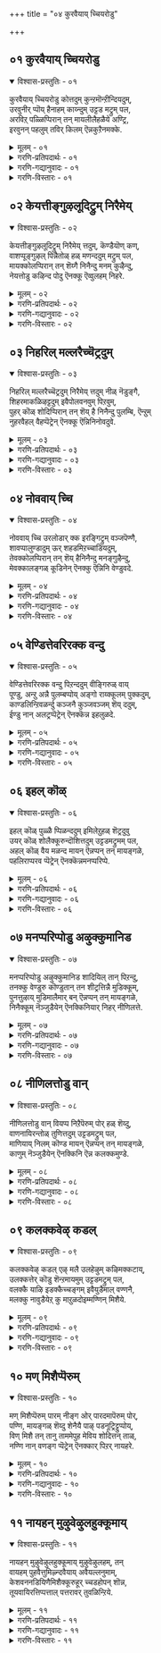 +++
title = "०४ कुरवैयाय् च्चियरोडु"

+++


## ०१ कुरवैयाय् च्चियरोडु

<details open><summary>विश्वास-प्रस्तुतिः - ०१</summary>

कुरवैयाय् च्चियरोडु कोत्तदुम् कुन्ऱमॊन्ऱीन्दियदुम्,  
उरवुनीर् प्पॊय् हैनाहम् काय्न्दुम् उट्टड मट्रुम् पल,  
अरविऱ् पळ्ळिप्पिरान् तन् मायलीलैहळैये अण्ट्रि,  
इरवुनन् पहलुम् तविर् किलम् ऎन्नकुऱैनमक्के.
</details>

<details><summary>मूलम् - ०१</summary>

कुरवैयाय् च्चियरोडु कोत्तदुम् कुन्ऱमॊन्ऱीन्दियदुम्,  
उरवुनीर् प्पॊय् हैनाहम् काय्न्दुम् उट्टड मट्रुम् पल,  
अरविऱ् पळ्ळिप्पिरान् तन् मायलीलैहळैये अण्ट्रि,  
इरवुनन् पहलुम् तविर् किलम् ऎन्नकुऱैनमक्के.
</details>

<details><summary>गरणि-प्रतिपदार्थः - ०१</summary>

आय् च्चियरोडु = गॊल्लतियरॊडनॆ, कुरवैकोत्तदुम् = रासक्रीडॆयाडिद्दन्नू, कुन्ऱम् ऒन्ऱु= बॆट्टवॊन्दनल्लि, एन्दियदुम् = ऎत्तिहिडिदिद्दन्नू, उरवु नीर् = विषद नीरिन, पॊय् है = मडुविन, नाहम् = सर्पवन्नु, काय्न्ददुम्= तॊन्दरॆपडिसिद्दन्नू, उट्टडमट्रुम् पल = इवुगळन्नॆल्ला \(इन्थवुगळिन्द ऒळगॊण्ड\) इन्नू हलवु लीलाचेष्टितगळन्नू, अरविल् = सर्पदमेलॆ, पळ्ळिप्पिरान् तन् = पवडिसिरुव सर्वेश्वरन, मायलीलैहळैये = अद्भुत लीलॆगळन्ने, अलट्रि = ऒदरुत्ता \(स्मरिसुत्ता\), इरवुम् नन् पहलुम् = ऒळ्ळॆय हगलन्नू रात्रियन्नू, तविर् किलम् = कळॆयदॆ बिट्टिरुवुदिल्ल, ऎन्नकुऱै = इन्नु याव कॊरतॆ, नमक्के = नमगॆ? 
</details>

<details><summary>गरणि-गद्यानुवादः - ०१</summary>

गॊल्लतियरॊडनॆ रासक्रीडॆयाडिद्दन्नू, बॆट्टवॊन्दन्नु ऎत्ति हिडिदिद्दन्नू, विषद नीरिन मडुविन सर्पवन्नु तॊन्दरॆगॆ ईडुमाडिद्दन्नू, इन्थवुगळन्नॊळगॊण्ड इन्नू हलवु लीलाचेष्टितगळन्नू, सर्पदमेलॆ पवडिसिरुव सर्वेश्वरन अद्भुतलीलॆगळन्ने स्मरिसुत्ता \(ऒदरुत्ता\) ऒळ्ळॆय हगलन्नू रात्रियन्नू कळॆयदॆ बिट्टिरुवुदिल्ल. नमगॆ इन्नु याव कॊरतॆ? 
</details>

<details><summary>गरणि-विस्तारः - ०१</summary>

ई पाशुरदल्लि आळ्वाररु भगवन्त श्रीकृष्णावतारद नानाअद्भुतलीला प्रसङ्गगळन्नु स्मरिसिकॊळ्ळुत्तारॆ. 

श्रीकृष्णनु नन्दगोकुलदल्लि बालकनागि बॆळॆयुत्तिद्दाग अवनु नडॆसिद प्रसङ्गगळल्लि इल्लि कॆलवन्नु उद्धरिसलागुत्तिदॆ. 

“कुरवैयाय् च्चियरोडुकोत्तदुम्” – ऒन्दु हुण्णिमॆय सुन्दरवाद बॆळदिङ्गळ रात्रियल्लि, बालकृष्णनु नन्दव्रजद ऊरमुन्दिन बयलिनिन्द तन्न वेणुवन्नु अति मधुरवागि नुडिसतॊडगिदनु. आ इनिदादगानवन्नु केळिदॊडनॆये, व्रजद गोपियरॆल्लरू तम्मतम्म मनॆगळिन्द हॊरहॊरटु, कृष्णन बळि सेरिदरु मत्तु आनन्ददिन्द मैमरॆतु कुणिदाडतॊडगिदरु. आग नडॆद मत्तॊन्दु अद्भुतवॆन्दरॆ, ऒब्बॊब्ब गोपिय मग्गुलल्लि ऒब्बॊब्ब कृष्णनागि, भगवन्तनु ऎल्ल गोपियरन्नू प्रेमानन्ददिन्द तणिसिदनु. इदु अवरॊडनॆ नडॆसिद रासक्रीडॆय प्रसङ्ग. 

“कुन्ऱमॊन्ऱेन्दियदुम्” – इदु गोवर्धनोद्धरणवॆम्ब मत्तॊन्दु अद्भुतप्रसङ्ग. नन्दगोकुलद गोवळरु वर्षक्कॊम्मॆ “देवेन्द्रपूजॆ”यन्नु नडॆसुत्तिद्दरु. इन्द्रनु सुरिसुव मळॆगागि तम्म कृतज्ञतॆयन्नु ई रीतियल्लि अवरु सूचिसुत्तिद्दरु. बालकृष्णनु नन्दव्रजद हिरियरन्नॆल्ल ऒट्टुगूडिसि, इन्नु मेलॆ अवरु देवेन्द्रपूजॆगिन्तलू गोवर्धनगिरिय पूजॆयन्नु नडॆसबेकॆन्दू, तमगॆ बरुव मळॆगॆ गोवर्धनगिरिये कारणवॆन्दू हेळि अवरन्नु ऒप्पिसिदनु. अदरन्तॆये, आ सल गोवर्धनगिरिगे पूजॆयन्नु सल्लिसि, ऎडॆनीडलायितु. बालकृष्णने बेरॊन्दु रूपतळॆदु, गोवर्धनगिरियिन्द हॊरबन्दु, अवरु नीडिद ऎडॆयन्नु स्वीकरिसि, हरसि, कण्मरॆयादनु. देवेन्द्रनिगॆ इदरिन्द अपमानवायितु. अदक्कॆ तक्क शिक्षॆयन्नुनन्दगोकुलक्कॆ माडबेकॆन्दु हवणिसि, एळु दिनगळ काल बिरुसुमळॆयन्नु ऒन्दे समनागि सुरिसतॊडगिदनु. आग बालकृष्णनु आ गोवर्धन गिरियन्ने ऎत्ति कॊडॆयन्तॆ हिडिदु, अदरडियल्लि गोवुगळन्नू गोवळरन्नू देवेन्द्रन कोटलॆयिन्द तप्पिसि रक्षिसिदनु. 

“उरवुनीर्.........................काय्ददुम्” – व्रजद इतर गोवळ बालकर जॊतॆयल्लि बालकृष्णनू दनकरुगळन्नु मेयिसलु अवुगळ हिन्दॆ काडिगॆ होगुत्तिद्दनु. ऒन्दु सल अवरु यमुनानदिय काळीयमडुविन बळिगॆ बन्दरु. आ मडुविनल्लि काळीयनॆम्ब सर्पवासवागिदॆयॆन्दू, नीरन्नॆल्ला विषमयवन्नागि माडिदॆयॆन्दू, दनकरुगळिगॆ इदरिन्द नीरिन सौकर्यविल्लवॆन्दू गोवळरु हेळिद्दन्नु कृष्णनुकेळिदनु. मडुविन दडदल्लि बॆळॆदु निन्तिद्द ऒण्टिकडहद मरवन्नेरि, बालकृष्णनु नेरवागि मडुविनॊळक्कॆ धुमुकिदनु. ऎष्टु हॊत्तादरू अवनु मेलक्कॆ बारद्दन्नु कण्डु गोवळरु मरुगिदरु. भयदिन्द कङ्गालादरु. बालकृष्णनु काळीयसर्पदॊडनॆ सॆणसि, अदरॊडनॆ नीर मेलक्कॆ बन्दु, अदर हॆडॆयन्नेरि निन्तु कुणिदाडतॊडगिदनु. हीगॆ अदन्नु हण्णुमाडि, काळियनन्नु क्षमिसि, समुद्रक्कॆ होगुवन्तॆ अदन्नु बीळ्कॊट्टनु. 

आळ्वाररु हेळुत्तारॆ- अनन्तशयनागिरुव भगवन्तनु बालकृष्णनागि नडॆसिद नानाअद्भुतलीला चेष्टितगळन्नू, इन्नू हलवारु लीलॆगळन्नू नानु स्मरिसिकॊळ्ळुत्ता, रात्रियू हगलू नानु कालकळॆयुत्तेनॆ. आद्दरिन्द ननगॆ याव बगॆय भयवू इल्ल सङ्कटवू इल्ल.
</details>

## ०२ केयत्तीङ्गुऴलूदिट्रुम् निरैमेय्

<details open><summary>विश्वास-प्रस्तुतिः - ०२</summary>

केयत्तीङ्गुऴलूदिट्रुम् निरैमेय् त्तदुम्, कॆण्डैयॊण् कण्,  
वाशप्पूङ्गुऴल् पिन्नैतोळ् हळ् मणन्ददुम् मट्रुम् पल,   
मायक्कोलप्पिरान् तन् शॆय्गै निनैन्दु मनम् कुऴैन्दु,  
नेयत्तोडु कऴिन्द पोदु ऎनक्कू ऎव्वुलहम् निहरे.
</details>

<details><summary>मूलम् - ०२</summary>

केयत्तीङ्गुऴलूदिट्रुम् निरैमेय् त्तदुम्, कॆण्डैयॊण् कण्,  
वाशप्पूङ्गुऴल् पिन्नैतोळ् हळ् मणन्ददुम् मट्रुम् पल,   
मायक्कोलप्पिरान् तन् शॆय्गै निनैन्दु मनम् कुऴैन्दु,  
नेयत्तोडु कऴिन्द पोदु ऎनक्कू ऎव्वुलहम् निहरे.
</details>

<details><summary>गरणि-प्रतिपदार्थः - ०२</summary>

केयम् = रागपूर्णवाद \(अत्यन्त मनोहरवाद\), तीम् कुऴल् = मधुरवाद कॊळलन्नु, ऊडिट्रुम् = नुडिसिद्दन्नू, निरै = दनकरुगळ मन्दॆयन्नु मेय् त्तदुम् = मेयिसिद्दन्नू, कॆण्डै = कॆण्डॆमीनिनन्तॆ, ऒण् कण् = सॊगसाद कण्णुगळ, वाशम् पूकुऴल् = परिमळ तुम्बिद हूवन्नु तलॆगॆ मुडिदिरुव, पिन्नै = नप्पिन्नै देविय \(सत्यॆय\), तोळ् हळ् = तोळुगळन्नु, मणन्ददुम् = मदुवॆयादद्दन्नू, मट्रुम् पल = इन्नू अनेक, मायम् कोलम् पिरान् तन् शॆय् है = आश्चर्यकारकनू दिव्यसुन्दरनू आद स्वामिय \(प्रभुविन\) कॆलसगळन्नु, निनैन्दु = नॆनॆनॆनॆदु, मनम् कुऴैन्दु = मनस्सन्नु करगिसि, नेयत्तोडु = प्रेमपूर्णवागि, कऴन्द पोदु = कळॆयुत्तिरुवाग, ऎनक्कू = ननगॆ, ऎव्वुलहम् = याव लोकवादरू, निहरे = सरिसाटिये? 
</details>

<details><summary>गरणि-गद्यानुवादः - ०२</summary>

अत्यन्त मनोहरवाद \(गानमयवाद\) मधुरवाद कॊळलन्नु नुडिसिद्दन्नू, दनकरुगळ मन्दॆयन्नु मेयिसिद्दन्नू, कॆण्डॆमीनिनन्तॆ सुन्दरवाद कण्णुगळुळ्ळ, परिमळ तुम्बिद हूवन्नु तलॆगॆ मुडिदिरुव नप्पिन्नैदेविय \(सत्यॆय\) कैहिडिदिद्दन्नू, इन्नू अनेक आश्चर्यकारकवाद, दिव्यसुन्दरनाद प्रभुविन कार्यगळन्नु नॆनॆनॆनॆदु, मनस्सुकरगिसि, प्रेमपूर्णवागि कळॆयुत्तिरुवाग, ननगॆ याव लोकवादरू सरिसाटिये? 
</details>

<details><summary>गरणि-विस्तारः - ०२</summary>

हिन्दिन पाशुरदल्लि भगवद्विषयगळन्नु हगलू इरुळू ऎडॆबिडदन्तॆ उच्चरिसुत्ता कालकळॆयुवुदु भगवन्तनल्लि भक्तिमाडुवुदु, अवनन्नु ऒलिसिकॊळ्ळुवुदु ऒन्दु हन्तवॆन्नलायितु. इल्लि भगवन्तन दिव्याद्भुतचर्यॆगळन्नु स्मरिसुत्ता, मनस्सन्नु भक्तिपूर्णवागि माडुवुदु इन्नॊन्दु हन्त ऎन्नलागुत्तदॆ. 

भगवन्तनु श्रीकृष्णनागि अवतरिसि, तन्न वेणुगानदिन्द जगत्तन्ने मोहगॊळिसिदनु. इतर गोवळ बालकर सङ्गड दनकरुगळन्नु मेयिसलु काडिगॆ होगुत्तिद्दनु. अवनु नप्पिननैदेवियन्नु कैहिडिदद्दु ऒन्दु अद्भुत प्रसङ्गवे\! नप्पिन्नैदेवि परमसुन्दरि. अवळ तन्दॆ गोवळर ऒडॆयनाद कुंअनु. अवनु एळु गूळिगळन्नु कॊब्बिसि बॆळॆसिद्दनु. अवुगळन्नु ऒट्टिगॆ यारु पळगिसि कट्टिहाकुवनो अवनिगॆ तन्न मगळाद सत्यॆयन्नु \(नप्पिन्नैयन्नु\) कॊट्टु मदुवॆ माडिकॊडुवुदागि फणतॊट्टिद्दनु. श्रीकृष्णनु आ कार्यवन्नु माडि, नप्पिन्नैयन्नु मदुवॆयादद्दु. 

आळ्वाररु हेळुत्तारॆ- श्रीकृष्णावतारदल्लि नडॆसिद नाना अद्भुताश्चर्य प्रसङ्गगळन्नु स्मरिसुत्ता, मनस्सन्नु भक्तियिन्द तुम्बिसिकॊण्डु कालकळॆयुत्तेनॆ. नन्न ई आनन्दवु बेरॆ याव लोकदल्लू दॊरॆयुवुदिल्ल.
</details>

## ०३ निहरिल् मल्लरैच्चॆट्रदुम्

<details open><summary>विश्वास-प्रस्तुतिः - ०३</summary>

निहरिल् मल्लरैच्चॆट्रदुम् निरैमेय् त्तदुम् नीळ् नॆडुङ्गै,  
शिहरमाकळिऴट्टदुम् इवैपोलवनवुम् पिऱवुम्,  
पुहर् कॊळ् शोदिप्पिरान् तन् शॆय् है निनैन्दु पुलम्बि, ऎन्ऱुम्  
नुहरवैहल् वैहप्पॆट्रेन् ऎनक्कू ऎन्निनिनोवदुवे.
</details>

<details><summary>मूलम् - ०३</summary>

निहरिल् मल्लरैच्चॆट्रदुम् निरैमेय् त्तदुम् नीळ् नॆडुङ्गै,  
शिहरमाकळिऴट्टदुम् इवैपोलवनवुम् पिऱवुम्,  
पुहर् कॊळ् शोदिप्पिरान् तन् शॆय् है निनैन्दु पुलम्बि, ऎन्ऱुम्  
नुहरवैहल् वैहप्पॆट्रेन् ऎनक्कू ऎन्निनिनोवदुवे.
</details>

<details><summary>गरणि-प्रतिपदार्थः - ०३</summary>

निहर् इल् = साटियिल्लद, मल्लरै = मल्लरन्नु, शॆट्रदुम् = कॊन्दद्दन्नू, निरैमेय् त्तदुम् = दनकरुगळन्नु मेयिसिद्दन्नू, नीळ् = उद्दनाद, नॆडुङ्गै= सॊण्डलुळ्ळ, शिहर = ऎत्तरवाद, मा = बलिष्ठवाद, कळिऱु = आनॆ \(सलगवन्नु\)यन्नु, अट्टदुम् = अडगिसिद्दन्नू, इवैपोलनवुम् = इवुगळन्थवे आद, पिऱवुम् = हुट्टिकॊण्डवन्नू, पुहर् कॊळ् = हॊळॆहॊळॆयुव, शोदि = ज्योतिस्वरूपियाद,पिरन् तन् = प्रभुविन, शॆय् है = कार्यगळन्नु, निनैन्दु = नॆनॆयुत्तलू, पुलम्बि = हलुबुत्तलू ऎन्ऱुम् = यावागलू, नुहर = अनुभविसुत्तलू, वैहल् = कालवन्नु, वैहप्पॆट्रेन् = वृद्धिगॊळिसुत्तिद्देनॆ, ऎनक्कु = ननगॆ, इनि = इन्नु, ऎन् = एनु, नोवदुवे = बेडिकॊळ्ळुवुदेनिदॆ? 
</details>

<details><summary>गरणि-गद्यानुवादः - ०३</summary>

साटियिल्लद मल्लरन्नु सदॆबडिदद्दन्नू, दनकरुगळन्नु मेयिसिद्दन्नू, उद्दनाद सॊण्डिलुळ्ळ ऎत्तरवू बलिष्ठवू आद सलगवन्नु अडगिसिद्दन्नू, इन्थवुगळे आद हुट्टिकॊण्डवन्नू, हॊळॆहॊळॆयुव ज्योतिस्वरूपियाद प्रभुविन कार्यगळन्नु नॆनॆयुत्तलू हलुबुत्तलू यावागलू अनुभविसुत्तलू कालवन्नु वृद्धिगॊळिसुत्तिद्देनॆ. ननगिन्नु बेडिकॊळ्ळुवुदेनिदॆ?
</details>

<details><summary>गरणि-विस्तारः - ०३</summary>

भगवन्तन श्रीकृष्णावतारद इन्नू कॆलवु अद्भुत प्रसङ्गगळन्नु इल्लि स्मरिसिकॊळ्ळलागिदॆ. 

“निहरिल् मल्लरैचॆट्रदुम्”, नीळ् नॆडुङ्गैशिहरमा कळिऱट्टदुम्” – इवुगळल्लि मॊदलनॆयदे कुवलयापीडवॆम्ब मद्दानॆयन्नु अडगिसिद्दु अनन्तर ऎदुरिसि सदॆबडिदद्दु मुष्टिकचाणुररॆम्ब जट्टिगळन्नु सदॆबडिदद्दु. ई ऎरडक्कूकंसने कारण. हेगादरू माडि कृष्णनन्नु कॊल्लिसबेकॆन्दु कृष्णहुट्टिदागिनिन्दलू हवणिसि, प्रयत्निसिद्द कंसनु, कडॆय प्रयत्नगळागि इवुगळन्नु योजिसिदनु. धनुर्यादद निमित्तवागि बलरामकृष्णरन्नु मधुरॆगॆ बरमाडिकॊण्डनु. मधुरॆय हॆब्बागिलल्ले कादित्तु ऒन्दु पिडुगु. अदे कुवलयापीडवॆम्ब मद्दानॆ. अदन्नु चॆन्नागि कॊब्बिसि, बलरामकृष्णरन्नु कण्डकूडले मुन्नुग्गि अवरन्नु तिळिदुकॊळ्ळबेकॆम्बुदु हवणिकॆ. आदरॆ, कृष्णनु अदन्नु दिट्टतनदिन्द ऎदुरिसिद. अदर ऒन्दु दन्तवन्ने मुरिदुकॊण्डु, अदरिन्दले अदन्नु अडगिसिद. 

आमेलॆ बन्दद्दु मल्लयुद्ध. अप्रतिम वीरराद मुष्टिक चाणूररन्नु ऎदुरिसि, अवरॊडनॆ कुस्तिपन्द्य नडॆसबेकॆन्दु अवरिगॆ आणतियायितु. बलरामनू कृष्णनू बालकरे आगि, आ मल्लरिगॆ सरिसाटियिल्लदवरागिद्दरू सह, बलरामनु मुष्टिकनन्नू, कृष्णनु चाणुरनन्नू ऎदुरिसि, अवरन्नु सदॆ बडिदरु. 

“इवै पोलनवुम् पिऱवुम्” – श्रीकृष्णनु नडॆसिद अद्भुत साहसगळु ऒन्दॆ ऎरडे\! हेळिदष्टू मुगियुवन्थवल्ल. बाल्यदल्लि नडॆसिद अद्भुतगळन्तु कंसन प्रयत्नगळन्नु विपलगॊळिसलु नडॆसिद्दादरॆ, युवकनाद मेलॆ माडिद अनेकानेक कार्यगळु सज्जनरक्षणॆगू दुर्जन निरसनक्कू बेकादवु. अवुगळन्नु ऒन्दॊन्दन्नू स्मरिसिकॊण्डु आनन्दिसबेकादद्दु भक्तन कर्तव्य. अदरिन्द अवन भक्तिवृद्धिहॊन्दुत्तदॆ. 

आळ्वाररु हेळुत्तारॆ- भगवन्तन श्रीकृष्णावतारद नाना अद्भुतप्रसङ्गगळन्नु स्मरिसिकॊळ्ळुत्त, आ परञ्ज्योतिस्वरूपिय दिव्यकार्यगळन्नु ऎडॆबिडदॆ नॆनॆयुत्त, हेळिकॊळ्ळुत्ता कालकळॆयुत्तिरुव ननगॆ बेरॆ याव आशॆयू इल्ल आसक्तियू इल्ल. नानु बेडिकॊळ्ळुवुदादरू बेरेनिदॆ?
</details>

## ०४ नोववाय् च्चि

<details open><summary>विश्वास-प्रस्तुतिः - ०४</summary>

नोववाय् च्चि उरलोडार् क्क इरङ्गिट्रुम् वञ्जपॆण्णै,  
शावप्पालुण्डादुम् ऊर् शहडमिऱच्चाडियदुम्,   
तेवक्कोलप्पिरान् तन् शॆय् हैनिनैन्दु मनङ्गुऴैन्दु,  
मेवक्कालङ्गळ् कूडिनेन् ऎनक्कु ऎन्निनि वेण्डुवदे.
</details>

<details><summary>मूलम् - ०४</summary>

नोववाय् च्चि उरलोडार् क्क इरङ्गिट्रुम् वञ्जपॆण्णै,  
शावप्पालुण्डादुम् ऊर् शहडमिऱच्चाडियदुम्,   
तेवक्कोलप्पिरान् तन् शॆय् हैनिनैन्दु मनङ्गुऴैन्दु,  
मेवक्कालङ्गळ् कूडिनेन् ऎनक्कु ऎन्निनि वेण्डुवदे.
</details>

<details><summary>गरणि-प्रतिपदार्थः - ०४</summary>

नोव आय् च्चि = गॊल्लतियु \(यशोदॆ तायियु\) सङ्कटपडुवन्तॆयू, उरलोडु आर् क्क = ऒरळिगॆ कट्टिहाकियू, इरङ्गिट्रुम् = मत्तॆ करुणिसिद्दू, वञ्जपॆण्णै = वञ्चकळाद हॆण्णन्नु, शाव = सायुवहागॆ, पालुण्डदुम् = अवळ् ऎदॆ हालन्नु कुडिदद्दन्नू, ऊर् शहडम् = मुन्नुग्गि बन्द शकटनन्नु, इऱ = सायुवन्तॆ, शाडियदुम् = झादिसि ऒदॆदद्दन्नू, तेवम् कोलम् = दिव्यसुन्दरनाद, पिरान् तन् = स्वामिय, शॆय्है = कॆलसगळन्नु \(लीलाचेष्टितगळन्नु\), निनैन्दु = नॆनॆदु, मनम् = मनस्सु, कुऴैन्दु = कागि, मेव = \(शाश्वतवागि\)हॊन्दिकॊण्डिरुवन्तॆ कालङ्गळ् = कालगळन्नु, कूडिनेन् = ऒट्टुमाडिकॊण्डॆनु, ऎनक्कू = ननगॆ, ऎन् इनि = इन्नेनु, वेण्डुवदे = बेडिकॊळ्ळतक्कद्दु? 
</details>

<details><summary>गरणि-गद्यानुवादः - ०४</summary>

तायियशोदॆयु सङ्कटदिन्द ऒरळिगॆ कट्टिहाकि बळिक करुणॆ तोरिद्दन्नू, वञ्चकळाद हॆण्णुसायुवन्तॆ अवळ ऎदॆ हालन्नु कुडिदद्दन्नू, मुन्नुग्गि बन्द शकटनन्नु सायुवन्तॆ कालु झाडिसि ऒदॆदद्दन्नू, दिव्यसुन्दरनाद प्रभुविनलीलाचेष्टितगळन्नु नॆनॆयुत्तलू, मनस्सु करगि, शाश्वतवागि हॊन्दिकॊण्डिरुवन्तॆ, कालगळन्नु ऒट्टुगूडिसिकॊण्डिद्देनॆ. ननगॆ इन्नेनु बेडतक्कद्दु? 
</details>

<details><summary>गरणि-विस्तारः - ०४</summary>

इल्लि भगवन्तनु कृष्णावतारियागि, बहळ ऎळॆय मगुवागिद्दागले नडॆसिद कॆलवु लीलॆगळन्नु स्मरिसिकॊळ्ळलागिदॆ. 

“नोववाय् च्चि.........................इरङ्गिट्रुम्” – मगुवाद कृष्णनु नन्दगोकुलदल्लि ऎल्लर मनॆगळल्लू माडुत्तिद्द चेष्टॆगळन्नु कुरितु, गॊल्लतियरुतायियशोदॆगॆ दूरु हेळुत्तिद्दरु. इदन्नॆल्ला केळि सहिसदॆ, कोपगॊण्डु, यशोदॆयु कृष्णनन्नु मनॆय मुन्दिन ऒरळिगॆ कट्टिहाकिदळु. कृष्णनु आ ऒरळन्नू तन्नॊडनॆ ऎळॆदुकॊण्डु, पुष्टवागि बॆळॆदुनिन्तिद्द अवळि मत्तीमरगळ नडुवॆ, आ ऒरळन्नु नुसुळिसलु यत्निसुत्तिद्दाग, आ मरगळु पटपटनॆ भारि सद्दिनिन्द बिद्दुहोदवु. सद्दन्नु केळि हॆदरिद इडिय नन्दगोकुलवे अल्लिगॆ बन्दु, आ महदाश्चर्यवन्नु कण्डु भ्रान्तरादरु. तायियशोदॆय ऎदॆ पुत्रवात्सल्यदिन्द करगितु. अवळु मगुवन्नु बाचितब्बिकॊण्डु, तन्न तप्पिगागि मिडिदु, मुद्दाडिदळु. इल्लिय भव्य चित्र इदु. 

“वञ्जिपॆण्णै...........................पालुण्डदुम्” – श्रीकृष्णनिन्नू हालहसुळॆ. बन्दळुपूतनियॆम्ब राक्षसि, कंसनिन्द प्रेरितळागि, अवनन्नु कॊल्ललु तायि यशोदॆयिल्लद समयवन्नु हॊञ्चि, अवळन्तॆ वेषवन्नळवडिसिकॊण्डु, कृष्णनन्नॆत्तिकॊण्डु, तन्न विषद ऎदॆ हालन्नु ऊडिसिदळु. अवनदन्नु सहजवागिये चप्परिसुत्ता कुडियुत्ता अदरॊडनॆ अवळ प्राणवन्नू हीरि, अवळन्नु कॊन्दनु.

“ऊर् शहडम्...............................शाडियदुम्” – पूतनिय हिन्दॆये बन्दवनु शकटासुर. गाडिय वेषदल्लि बन्दु, वेगवागि अवन मेलॆ नुग्गि हरिदु अवनन्नु कॊल्लबेकॆम्ब उद्देशदिन्द, हसुगूसु सहजवागि कैकालुगळन्नु आडिसुव हागॆये, कृष्णनु नुग्गि बन्द गाडियन्नु कालिनिन्द ऒदॆदु, अदन्नु पुडिपुडिमाडिदनु. 

आळ्वाररु हेळुत्तारॆ- दिव्यसुन्दरनाद सर्वेश्वरनु तन्न नानाअवतारगळल्लि – अदरल्लू कृष्णावतारदल्लि – नडॆसिद अतिमानुषलीलॆगळन्नु स्मरिसुत्ता, मनस्सन्नु करगिसि हदमाडि, त्रिकालगळल्लियू अवुगळॊन्दिगॆ कूडि, अनुभविसि, आनन्दिसुत्तिरुव ननगॆ बेडुवन्थाद्दु बेरॆ एनिदॆ?
</details>

## ०५ वेण्डित्तेवरिरक्क वन्दु

<details open><summary>विश्वास-प्रस्तुतिः - ०५</summary>

वेण्डित्तेवरिरक्क वन्दु पिऱन्ददुम् वीङ्गिरुळ् वाय्  
पूण्डु, अन्ऱु अन्नै पुलम्बप्पोय् अङ्गो राय्क्कूलम् पुक्कदुम्,  
काण्डलिन्ऱिवळर्न्दु कञ्जनै कुञ्जवञ्जम् शॆय् ददुम्,  
ईण्डु नान् अलट्रप्पॆट्रेन् ऎनक्कॆन्न इहलुळदे.
</details>

<details><summary>मूलम् - ०५</summary>

वेण्डित्तेवरिरक्क वन्दु पिऱन्ददुम् वीङ्गिरुळ् वाय्  
पूण्डु, अन्ऱु अन्नै पुलम्बप्पोय् अङ्गो राय्क्कूलम् पुक्कदुम्,  
काण्डलिन्ऱिवळर्न्दु कञ्जनै कुञ्जवञ्जम् शॆय् ददुम्,  
ईण्डु नान् अलट्रप्पॆट्रेन् ऎनक्कॆन्न इहलुळदे.
</details>

<details><summary>गरणि-प्रतिपदार्थः - ०५</summary>

वेण्डि = ऒदगिबरलेबेकॆन्दु, तेवर् = देवतॆगळु, इरैक्क = प्रार्थिसलु, वन्दु = भूलोकक्कॆ बन्दु, पिऱन्ददुम् = वतरिसिद्दुदन्नू, वीङ्गु = प्रबलवाद, इरुळ् वाय् = कत्तलल्लि, अन्ऱु = अन्दु, अन्नै = तायियु \(यशोदॆयु\), पुलम्ब = गोळाडलु, पोय् = होगि, अङ्गु = अल्लि, ओर् आय् क्कूलम् = प्रसिद्धवाद गोवळर कुलवन्नु \(नन्दगोकुलवन्नु\), पुक्कदुम् = प्रवेशिसिद्दन्नू, काण्डल् = काणुविकॆ, इन्ऱि = इल्लदन्तॆ, वळर्न्ददु = बॆळॆदु, कञ्जनै = कंसनन्नु, तुञ्ज = संहरिसलु, वञ्जम् = वञ्चनॆयन्नु \(कपटवन्नु\), शॆय् ददुम् = नडॆसिद्दन्नू, ईण्डु = इल्लिये, नान् = नानु, अलट्रप्पॆट्रेन् = हलुबि पडॆदुकॊण्डॆनु, ऎनक्कू = ननगॆ, ऎन्न = एनु, इहल् = कॊरतॆ, उळदे = इरुवुदे? 
</details>

<details><summary>गरणि-गद्यानुवादः - ०५</summary>

\(तम्म कष्टक्कॆ\) ऒदगि बरलेबेकॆन्दु, देवतॆगळु प्रार्थिसलु, भूलोकक्कॆ बन्दु अवतरिसिद्दन्नू, प्रबलवाद कत्तलल्लि, अन्दु, तायियु \(यशोदॆयु\) गोळाडलु, होगि अल्लि प्रसिद्धवाद गोवळर कुलवन्नु सेरिद्दन्नू, काणान्तॆबॆळॆदु, कंसनन्नु संहरिसलु कपटवन्नु माडिद्दन्नू, नानु इल्लिये हलुबि, पडॆदुकॊण्डिद्देनॆ. ननगॆ एनु कॊरतॆ इदॆ? 
</details>

<details><summary>गरणि-विस्तारः - ०५</summary>

भगवन्तनु श्रीकृष्णनागि अवतरिसिद्दक्कॆ कारणवन्नू आ अवतारवाद बगॆयन्नू इल्लि हेळलागुत्तदॆ.

“वेण्डि......................अन्नैपुलम्बु” – तम्म दायादिगळाद असुररिन्द तमगॆ उण्टागुव कोटलॆयन्नु तप्पिसबेकॆन्दू तमगॆ रक्षणॆकॊडबेकॆन्दू अङ्गलाचिद देवतॆगळिगॆ भगवन्तनु ऒलिदनु. भूलोकदल्लि अवनु भूलोकदल्लि देवकि-वसुदेवर मगनागि अवतरिसिदनु. अवतरिसिद्दु सॆरॆमनॆयल्लि.

देवकि कंसासुरन प्रीतिय तङ्गि. अवळन्नु वसुदेवनिगॆ कॊट्टु, विजृम्भणॆयिन्द मदुवॆमाडि, कंसने स्वतः रथद सारथियागि, ऊरल्लॆल्ला हॊस मदवणिगरन्नु मॆरवणिगॆ माडिसिदनु. दारियल्लि, देवकिय ऎण्टनॆय गर्भदल्लि हुट्टुव मगुवे अवन मृत्युवॆन्दु अशरीरवाणि नुडिदद्दन्नु केळि, कॆरळिद कंसनु आ नवदम्पतिगळन्नु सॆरॆयल्लिट्टनु. अवरिगॆ हुट्टिद ऒन्दॊन्दु मगुवन्नू अवरिन्द सॆळॆदुकॊण्डु, अदन्नु नॆलक्कॆ अप्पळिसिकॊळ्ळुत्ता बन्दनु. श्रीकृष्णने अवळ ऎण्टनॆय शिशु. जनिसिद कूडले शिशुवन्नु कण्डु कंसनिम्द अदक्कू घोरमृत्युतप्पिद्दलवल्ल ऎन्दु हलुबुगळु. आग कट्टिरुळु. शिशुवु वसुदेवनिगॆ आणतियित्तित्तु. तन्नन्नु नन्दगोकुलक्कॆ कूडले करॆदॊय्यबेकॆन्दू, नन्द-यशोदॆयर बळियिरिसि, यशोदॆगॆ आगले जनिसिद हॆण्णु शिशुवन्नु तन्दु तम्म बळि इरिसिकॊळ्ळबेकॆन्दू आणति अदु. नन्दगोकुलवन्नु श्रीकृष्णनु सेरिद्दु हीगॆ. 

“काण्डलिन्ऱि..................शॆय्ददुम्” – नन्दगोकुलदल्लि, कंसनिगॆ मरॆयागि बॆळॆदु, नानाआश्चर्याद्भुत लीलॆगळन्नु नडॆसि, कडॆगॆ कंसनन्ने कॊन्दद्दु श्रीकृष्णने.

आळ्वाररु हेळुत्तारॆ- भगवन्तनु भूलोकदल्लि श्रीकृष्णनागि अवतरिसिद्दन्नू, तन्न शत्रुगळिगॆ काणदन्तॆ \(नन्दगोकुलदल्लि\) बॆळॆदद्दन्नू, कडॆगॆ कंसनन्ने संहरिसिद्दन्नू, नानु हलुबि हलुबि, नन्न प्रभुवन्नु इल्लिये कण्डुकॊण्डिद्देनॆ. इन्नु ननगॆ बेरॆ याव कॊरतॆयू इल्ल.
</details>

## ०६ इहल् कॊळ्

<details open><summary>विश्वास-प्रस्तुतिः - ०६</summary>

इहल् कॊळ् पुळ्ळै प्पिळन्ददुम् इमिलेऱुहळ् शॆट्रदुवु  
उयर् कॊळ् शोलैक्कूरुन्दॊशित्तदुम् उट्टडमट्रुमम् पल,  
अहल् कॊळ् वैय मळन्द मायन् ऎन्नप्पन् तन् मायङ्गळे,  
पहलिराप्परव प्पॆट्रेन् ऎनक्कॆन्नमनप्परिप्पे.
</details>

<details><summary>मूलम् - ०६</summary>

इहल् कॊळ् पुळ्ळै प्पिळन्ददुम् इमिलेऱुहळ् शॆट्रदुवु  
उयर् कॊळ् शोलैक्कूरुन्दॊशित्तदुम् उट्टडमट्रुमम् पल,  
अहल् कॊळ् वैय मळन्द मायन् ऎन्नप्पन् तन् मायङ्गळे,  
पहलिराप्परव प्पॆट्रेन् ऎनक्कॆन्नमनप्परिप्पे.
</details>

<details><summary>गरणि-प्रतिपदार्थः - ०६</summary>

इहल् कॊळ् = वञ्चिसि बन्द, पुळ्ळै = पक्षियन्नु, इळन्ददुम् = सीळिहाकिद्दन्नू, इमिल् एऱुहळ् = कॊब्बिद \(हिळिलुगळुळ्ल\) वृषभगळन्नु, शॆट्रदुवुम् = कॊन्दद्दन्नू, उयर् कॊळ् = ऎत्तरवागिबॆळॆद, शोलै = तोपिन, कुरुन्दु = बेलद मरवन्नु, ऒशित्तदुम् = नाशपडिसिद्दन्नू, उट् पड \(उळ्\+पड\) = ऒळगॊण्ड, मट्रुम् पल = इन्नू हलवु अद्भुतगळन्नू, अहल् कॊळ् = विस्तारवाद, वैयम् =भूमियन्नु, अळन्द = अळॆदुकॊण्ड, मायन् = मायनु \(आश्चर्यकारि\) आद, ऎन् अप्पन् तन् = नन्न स्वामिय \(तन्दॆय\), मायङ्गळे = अतिमानुषलीलॆगळन्ने, पहल् इरा = हगलू रात्रियू, परव पॆट्रेन् = स्तुतिसुत्तिरुववनागिद्देनॆ, ऎनक्कु = ननगॆ, ऎन्न = एनु, मनम् परिप्पे = मनदाशॆ? 
</details>

<details><summary>गरणि-गद्यानुवादः - ०६</summary>

वञ्चिसि बन्द पक्षियन्नु सीळिहाकिद्दन्नू, कॊब्बिद हिळिलुगळ गूळिगळन्नु कॊन्दद्दन्नू, ऎत्तरवागि बॆळॆद तोपिन बेलद मरवन्नु नाशपडिसिद्दन्नू, इन्थवे आद हलवारु अद्भुतगळन्नू विस्तारवाद भूमियन्नळॆदुकॊण्ड आश्चर्यकारियाद नन्न तन्दॆय मायगळन्ने हगलू रात्रियू ऎडॆबिडदन्तॆ स्तुतिसुत्तिरुववनागिद्देनॆ. ननगॆ इन्नेनु मनदाशॆ? 
</details>

<details><summary>गरणि-विस्तारः - ०६</summary>

वञ्चिसि बन्द पक्षियन्नु सीळिहाकिद्दन्नू, कॊब्बिद हिळिलुगळ गूळिगळन्नु कॊन्दद्दन्नू, ऎत्तरवागि बॆळॆद तोपिन बेलद मरवन्नु नाशपडिसिद्दन्नू, इन्थवे आद हलवारु अद्भुतगळन्नू विस्तारवाद भूमियन्नळॆदुकॊण्ड आश्चर्यकारियाद नन्न तन्दॆय मायगळन्ने हगलू रात्रियू ऎडॆबिडदन्तॆस्तुतिसुत्तिरुववनागिद्देनॆ. ननगॆ इन्नेनु मनदाशॆ? 

“इहल् कॊळ् पुळ्ळै पिळन्ददुम्” – कंसनिन्द प्रेरितनागि बन्द बकासुरनु बकपक्षिय रूपदल्लि श्रीकृष्णनन्नु कच्चि नुङ्गलु तन्न कॊक्कन्नगलिसिकॊण्डु मुन्नुग्गिदाग श्रीकृष्णने \(अवने\) अदर इङ्गितवन्नरितु, कूडले अदर कॊक्कन्नु तन्न ऎरडु कैगळिन्दलू हिडिदु, अगलिसि, अदन्नु सीळिहाकिदनु. बकासुरनु हतनादद्दु हीगॆ. 

“इमिलेऱुहळ् शॆट्रदुम्” – श्रीकृष्णनु कॊब्बिद एळुगूळिगळन्नु ऒण्टियागि ऎदुरिसि, अवुगळन्नु पळगिसि \(कॊन्दु हाकिद्दु\), कुम्भन मगळाद नप्पिन्नैदेवियन्नु मदुवॆयागुवुदक्कागि अवळन्नु मदुवॆयागतक्कवनु अदक्कागि तॆरबेकाद वीर्यशुल्क इदु.

ई सन्दर्भदल्लि ’एऱुहळ्’ ऎम्ब बहुवचन प्रयोगविल्लदिद्दिद्दरॆ, कंसनिन्द प्रेरितनागि श्रीकृष्णनन्नु कॊल्ललु बन्द वृषभासुरनन्नु संहरिसिद प्रसङ्गवागुत्तित्तु. बालकृष्णनागि अवनु नडॆसिद अतिमानुषलीलॆगळल्लि इदू ऒन्दु. 

“उयर् कॊळ् शोलै कुरुन्दॊशित्तदुम्” – गोवळ बालकर जॊतॆयल्लि बालकृष्णनू दनकरुगळन्नु मेयिसलु काडिगॆ होगुत्तिद्दनष्टॆ. ऒन्दु सल, बालकरु बेलद मरगळ तोपिन बळि बन्दरु. अल्लि जिगियुत्तिद्द बेलद हण्णुगळन्नु तिन्नबेकॆन्दु आशिसिदरु. आग इब्बरु शत्रुगळन्नु बालकृष्णनु कण्डुकॊण्डु कॊल्लबेकायितु. ऒन्दु, करुविन रूपदल्लि बन्दु दनकरुगळ मन्दॆयल्लि सेरिकॊण्डिद्द वत्सासुरन संहार. मत्तॊन्दु, बेलद मरगळ जॊतॆयल्लि सरिपक्ववाद हण्णुगळिन्द तुम्बिद बेलद मरदन्तॆ निन्तिद्द कवित्थासुरन संहार. सर्वज्ञनाद श्रीकृष्णनु इवर तन्त्रगळन्नु कण्डुकॊण्डु, नुग्गिबरुत्तिद्द होरि करुवन्नु अदर हिङ्गालुगळन्नु हिडिदु, गिरगिरनॆ तिरुगिसि, बीसि अदन्नु आ बेलद मरद मेलक्कॆसॆदनु. बेलद मर मुरिदुबित्तु. हीगॆ माडि, इब्बरु शत्रुगळन्नू एककालदल्लि कृष्णनु कॊन्दन्तॆ आयितु. 

इल्लि “कुरन्दॆम्” ऎम्ब शब्दवन्नु प्रयोगिसलागिदॆ. “कुरुन्दम्” ऎन्दरॆ, “काडुनिम्बॆय मर” ऎन्दु अर्थवागुत्तदॆ. आदरॆ, भागवतदल्लि नडॆदद्दु ऎन्दु हेळुवुदु ’कपित्थमर’, ऎन्दरॆ, ’बेलद मर’. अदन्ने विवरणॆयल्लि बळसिकॊळ्ळलागिदॆ. 

“अहल् कॊळ् वैयम् अळन्द मायन्” – इल्लि भगवन्तन ’वामन’ – ’त्रिविक्रम’ अवतारगळ विषय बन्दिदॆ. बलिचक्रवर्तियन्नु अनुग्रहिसलु अवन यागशालॆगॆ बन्दद्दु वामनवटुवागि. बेडिद्दु ’मूरडि नॆलवन्नु’ दानवागि. अदन्नु पडॆदद्दे, अत्यद्भुत त्रिविक्रमरूपियागि भगवन्तनु बॆळॆदु निन्तनु. तन्न ऒन्दु हॆज्जॆयन्नु \(पादवन्नु\) विस्तरिसि, भूमियन्नॆल्ला आवरिसि, अष्टन्नू ऒन्दे हॆज्जॆयष्टॆन्दु अळॆदुकॊण्डनु. आद्दरिन्द भगवन्तनु ’मायन्’ अल्लवे? 

आळ्वाररु हेळुत्तारॆ- इडिय भूमण्डलवन्ने तन्न ऒन्दु हॆज्जॆयष्टॆन्दु अळॆदुकॊण्ड परमाश्चर्यकारियाद भगवन्तन \(नन्न तन्दॆय\) श्रीकृष्णावतारद नाना बगॆय अतिमानुष लीलॆगळन्नु नानु ऎडॆबिडदन्तॆ, हगलिरुळॆन्नदॆ, स्मरिसि स्तुतिसुत्तेनॆ. आद्दरिन्द, ननगॆ बेरॆ याव आशॆयू मनदल्लि अङ्कुरिसुवुदिल्ल.
</details>

## ०७ मनप्परिप्पोडु अऴुक्कुमानिड

<details open><summary>विश्वास-प्रस्तुतिः - ०७</summary>

मनप्परिप्पोडु अऴुक्कुमानिड शादियिल् तान् पिऱन्दु,  
तनक्कु वेण्डुरु कॊण्डुतान् तन शीट्रत्तिन्नै मुडिक्कूम्,  
पुनत्तुऴाय् मुडिमालैमार् बन् ऎन्नप्पन् तन् मायङ्गळे,  
निनैक्कूम् नॆञ्जुडैयेन् ऎनक्किनियार् निहर् नीणिलत्ते.
</details>

<details><summary>मूलम् - ०७</summary>

मनप्परिप्पोडु अऴुक्कुमानिड शादियिल् तान् पिऱन्दु,  
तनक्कु वेण्डुरु कॊण्डुतान् तन शीट्रत्तिन्नै मुडिक्कूम्,  
पुनत्तुऴाय् मुडिमालैमार् बन् ऎन्नप्पन् तन् मायङ्गळे,  
निनैक्कूम् नॆञ्जुडैयेन् ऎनक्किनियार् निहर् नीणिलत्ते.
</details>

<details><summary>गरणि-प्रतिपदार्थः - ०७</summary>

मनम् परिप्पोडु = मनदाशॆयिन्द, अऴुक्कु= कॊळकु, मानिड शादियिल् = मानवजातियल्लि, तान् = परमपुरुषनाद तानु, पिऱन्दु = हुट्टि, तनक्कु = तनगॆ, वेण्डु = बेकाद, उरु कॊण्डु = रूपवन्नु धरिसि, तान् = तानु, तन् शीट्रत्तिनै = तन्न कडुकोपवन्नु, मुडिक्कूम् = मुगिसुव, पुनम् तुऴाय् = परिमळतुम्बिद तुलसिय, मुडि मालैमार् बन् = हारवन्नु तलॆयल्लियू, ऎदॆयल्लियू धरिसिद, ऎन् अप्पन् तन् = नन्न तन्दॆय, मायङ्गळे = आश्चर्यलीलॆगळन्ने, निनैक्कुम् = स्मरिसुव, नॆञ्जुलुडैयेन् = मनस्सन्नुळ्ळवनागिद्देनॆ. ऎनक्कु इनि = ननगॆ इन्नु यार् = यारु, निहर् = सरिसाटि, नीळ् निलत्तिले \(नीळ्\+निलम् = नीणिलम्\) = विस्तारवाद ई भूमण्डलदल्लि? 
</details>

<details><summary>गरणि-गद्यानुवादः - ०७</summary>

आशॆपट्टु कॊळकु मानव जातियल्लि परमपुरुषनाद तानु हुट्टि, तनगॆ बेकाद रूपवन्नु धरिसि, तन्न कडुकोपवन्नु मुगिसिकॊळ्ळुव, परिमळतुम्बिद तुलसिय हारवन्नु तलॆयल्लियू ऎदॆयल्लियू धरिसिद नन्न तन्दॆय आश्चर्यकारक लीलॆगळ्न्ने स्मरिसुव मनस्सुळ्ळवनागिद्देनॆ. ननगॆ इन्नु ई विस्तारवाद भूमण्डलदल्लि सरिसाटि यारु? 
</details>

<details><summary>गरणि-विस्तारः - ०७</summary>

आळ्वाररु हेळुत्तारॆ- सर्वेश्वरनाद भगवन्तनु भूलोकदल्लि नाना अवतारगळन्नॆत्तिदनु. ऒन्दॊन्दु अवतारक्कू ऒन्दॊन्दु कारण. मुख्यवागि दुष्टनिग्रह मत्तु शिष्टरक्षणॆये अदक्कॆ मुख्य निमित्त. अवन अवतारगळल्लि मानवन-अवतारगळु बलु मुख्य. मानव जातिये कॊळकु. अवन सांसारिक जीवनवू, अवन ऒट्टु बाळ्वॆये कॊळकु. अन्थ कॊळकु जीवनवन्नु संस्करिसि, उद्धरिसुवुदक्कागिये भगवन्त मानवनागि अवतरिसिद्दु. अवुगळल्लि श्रीकृष्णावतारदल्लि अवनआश्चर्याद्भुतलीलॆगळन्नु स्मरिसुत्ता कालकळॆयुवुदरिन्दले ऎन्थ पापियादरू उद्धारगॊळ्ळुत्तानॆ. नानु सर्वेश्वरन अनन्त दिव्यलीलॆगळन्नु ऎडॆबिडदॆ स्मरिसुत्ता नन्न जीवन नडॆसुत्तिद्देनॆ. हीगागि, ननगॆ बेरॆ यारू सरियागलि साटियागलि इल्लवे इल्ल ऎन्नुत्तेनॆ.
</details>

## ०८ नीणिलत्तोडु वान्

<details open><summary>विश्वास-प्रस्तुतिः - ०८</summary>

नीणिलत्तोडु वान् वियप्प निऱैपॆरुम् पोर् हळ् शॆय्दु,  
वाणनायिरन्तोळ् तुणित्तदुम् उट्टडमट्रुम् पल,  
माणियाय् निलम् कॊण्ड मायन् ऎन्नप्पन् तन् मायङ्गळे,  
काणुम् नॆञ्जुडैयेन् ऎनक्किनि ऎन्न कलक्कमुण्डे.
</details>

<details><summary>मूलम् - ०८</summary>

नीणिलत्तोडु वान् वियप्प निऱैपॆरुम् पोर् हळ् शॆय्दु,  
वाणनायिरन्तोळ् तुणित्तदुम् उट्टडमट्रुम् पल,  
माणियाय् निलम् कॊण्ड मायन् ऎन्नप्पन् तन् मायङ्गळे,  
काणुम् नॆञ्जुडैयेन् ऎनक्किनि ऎन्न कलक्कमुण्डे.
</details>

<details><summary>गरणि-प्रतिपदार्थः - ०८</summary>

नीळ् निलत्तोडु = विस्तारवाद भूमण्डलवू, वान् = मेलण लोकगळू, वियप्प = आश्चर्यपडुवन्तॆ, निऱै = तुम्बिद, पॆरुम्= महत्ताद, पोर् हळ् शॆय्दु = युद्धगळन्नु माडि, वाणन् = बाणासुरन, आयिरम् तोळ् = साविर तोळुगळन्नु, तुणित्तरुम् = तुण्डरिसिद्दू, उळ् पड \(उट्टड\) = इवे मुन्ताद \(इन्थवन्नु ऒळपट्ट\), मट्रुम् पल = इन्नू हलवु आश्चर्यगळन्नू, माणि आय् = ब्रह्मचारियागि, निलम् कॊण्ड = भूमियन्नु तन्नदागि माडिकॊण्ड, मायन् तन् = आश्चर्यकारिय, मायङ्गळे = आश्चर्याद्भुत लीलॆगळन्ने, काणुम् = कण्णार कण्डु आनन्दिसुव, नॆञ्जु उडैयेन् = मनस्सुळ्ळवनागिद्देनॆ, ऎनक्कु इनि = ननगॆ इन्नु, ऎन्न कलक्कम् उण्डे = याव क्लेशगळु इवॆये? 
</details>

<details><summary>गरणि-गद्यानुवादः - ०८</summary>

विस्तारवाद भूमियू मेलणलोकगळू आश्चर्यपडुवन्तॆ, पूर्णवाद महायुद्धगळन्नु नडॆसिद्दन्नू, बाणासुरन साविर तोळुगळन्नु तुण्डरिसिद्दन्नू, इन्थवन्नु ऒळगॊण्ड अनेक आश्चर्यगळन्नू, ब्रह्मचारियागि भूमियन्नु तन्नदागि माडिकॊण्ड आश्चर्यकारिय आश्चर्याद्भुत लीलॆगळन्ने कण्णारकण्डु आनन्दिसुव मनस्सुळ्ळवनागिद्देनॆ. इन्नु ननगॆ याव क्लेशगळु इवॆ? 
</details>

<details><summary>गरणि-विस्तारः - ०८</summary>

आळ्वाररु हेळुत्तारॆ- सर्वेश्वरनु तन्न नानाअवतारगळल्लि नडॆसिद अत्यद्भुतयुद्धगळन्नू, अवुगळल्लॊन्दरल्लि बाणासुरन साविरतोळुगळन्नु तुण्डरिसिहाकिद्दन्नू, इन्थवे आद अनेकानेक अद्भुत अतिमानुष विषयगळन्नू, वामनवटुवागि बन्दु बलिचक्रवर्तियिन्द मूरडि नॆलवन्नु याचिसि दानकॊण्डद्दन्नू, अवनन्नु त्रिविक्रमनागि बलिचक्रवर्तियन्नु अनुग्रहिसिद्दन्नू, मत्तितर आश्चर्याद्भुत लीलॆगळन्नु नानु कण्णार कण्डु आनन्दिसबेकॆम्बुदु ननगिरुव महदाशॆ. ननगॆ बेरॆ याव विधवाद आशॆयागलि, अवुगळिन्द बरबहुदाद क्लेशगळागलि बेड.
</details>

## ०९ कलक्कवेऴ् कडल्

<details open><summary>विश्वास-प्रस्तुतिः - ०९</summary>

कलक्कवेऴ् कडल् एऴ् मलै उलहेऴुम् कऴिमक्कटाय्,  
उलक्कत्तेर् कॊडु शॆन्ऱमायमुम् उट्टडमट्रुम् पल,  
वलक्कै याऴि इडक्कैच्चङ्गम् इवैयुडैमाल् वण्णनै,  
मलक्कु नावुडैयेऱ् कु माऱुळदोइम्मण्णिन् मिशैये.
</details>

<details><summary>मूलम् - ०९</summary>

कलक्कवेऴ् कडल् एऴ् मलै उलहेऴुम् कऴिमक्कटाय्,  
उलक्कत्तेर् कॊडु शॆन्ऱमायमुम् उट्टडमट्रुम् पल,  
वलक्कै याऴि इडक्कैच्चङ्गम् इवैयुडैमाल् वण्णनै,  
मलक्कु नावुडैयेऱ् कु माऱुळदोइम्मण्णिन् मिशैये.
</details>

<details><summary>गरणि-प्रतिपदार्थः - ०९</summary>

कलक्क = मङ्कुबडियलु \(अस्तव्यस्तवागलु\), एळ् कडल् = एळु कडलुगळू, एऴ् मलै = एळु पर्वतगळू, उलहु एऴुम् = एळु लोकगळू, कऴिय कडाय् = कळॆयुवन्तॆ हादु होगि, उलक्क = पूर्तियागि, तेर् कॊडु = शेरन्नु नडॆसि, शॆन्ऱु = होगि, मायमुम् = आश्चर्यमाडिद्दन्नू, उट्टड = \(अन्थदन्ने\) ऒळगॊण्ड, मट्रुम् = इतर, पल = हलवारु प्रसङ्गगळन्नू, नडॆसिद, वलक्कै = बलगैयल्लि, आऴि = चक्रायुधवन्नू, इडक्कै = ऎडगैयल्लि, शङ्गम् = शङ्खवन्नू, इवै = इवुगळन्नु, उडै = हॊन्दिरुव, माल् एण्णनै = नीलवर्णनादवनन्नु, मलक्कूम् = स्वाधीनदल्लिरिसिकॊण्डिरुव, नावुडैयेऱ् कु = नालगॆयुळ्ळवरिगॆ, माऴु उळदो = साटि इदॆयो, इ मण्णिन् मिशैये = ई भूमण्डलदल्लिये. 
</details>

<details><summary>गरणि-गद्यानुवादः - ०९</summary>

एळु कडलुगळू, एळु पर्वतगळू, एळु लोकगळू अस्तव्यस्तवागलु, ऎल्लवन्नू दाटि होगि, पूर्तियागि तेरन्नु नडॆसि, होगि, आश्चर्यवन्नु नडॆसिद्दन्नू, अन्थवन्नॊळगॊण्ड इन्नू हलवारु प्रसङ्गगळन्नु नडॆसिद, बलगैयल्लि चक्रायुधवन्नू ऎडगैयल्लि शङ्खवन्नू धरिसिरुव नीलवर्णनन्नु, स्वाधीनदल्लिरिसिकॊण्डिरुव नालगॆयुळ्ळवरिगॆ ई भूमण्डलदल्लिये साटियिदॆये? 
</details>

<details><summary>गरणि-विस्तारः - ०९</summary>

हुट्टिद कूडले मायवागुत्तिद्द नाल्वरु शिशुगळ विचित्र प्रसङ्गवन्नु इल्लि हेळलागुत्तदॆ. 

ऒब्ब ब्राह्मणन मडदि हडॆद मूरु शिशुगळू प्रसववाद क्षणदल्ले अल्लिन्द कण्मरॆयागि होगुत्तिद्दवन्तॆ. अदरिन्द तन्दॆ-तायिगळु बहळ सङ्कटपडुत्तिद्दरन्तॆ. मडदिगॆ नाल्कनॆय \(गर्भवुण्टायितु\) अदन्नरित ब्राह्मणनु श्रीकृष्णन बळिगॆ बन्दु, तमगागुत्तिद्द विचित्रवन्नु विवरिसि हेळि, कडॆयदाद ई नाल्कनॆय शिशुवन्नादरू तमगॆ उळिसि कॊडबेकॆन्दु बेडिकॊण्डनु. श्रीकृष्णनु अवनिगॆ अभयवन्नित्तु कळुहिसिदनु. अनन्तर, तन्न प्रियशिष्यनाद अर्जुननन्नु आ ब्राह्मणन हिन्दॆ इद्दु, अवन नाल्कनॆय शिशुवन्नु रक्षिसि बरबेकॆन्दु अवनन्नु कळुहिसिकॊट्टनु. हॆरिगॆ समय बन्तु. ऎत्तकडॆयिन्दलू याव हुळुवू सह हॆरिगॆ मनॆयन्नु सेरदन्तॆ ऎच्चरिकॆयिन्द अर्जुननु नोडिकॊळ्ळुत्तिद्दनु. हॆरिगॆयू आयितु. मगुवू मायवायितु. कूडले ब्राह्मणनु श्रीकृष्णनल्लि नडॆद सङ्गतियन्नु तिळिसि गोळिट्टनु. श्रीकृष्णनु अवनन्नु समाधानपडिसि, ऒन्दु रथदल्लि ब्राह्मणनॊडनॆ, अर्जुननन्नु सारथियागि माडिकॊण्डु हॊरटनु. ब्रह्माण्डवन्ने दाटि, परमपदवन्नु सेरि, अल्लॊन्दु कडॆ रथवन्नु निल्लिसिकॊण्डिरुवन्तॆ हेळि, तानॊब्बने ऒळहॊक्कु, अल्लिद्द नाल्वरु मुक्तजीविगळन्नु तन्नॊडनॆ करॆतन्दु, मत्तॆ रथवन्नेरि भूलोकक्कॆ बन्दनु. अल्लदॆ, तायिगॆ आ मक्कळन्नु ऒप्पिसिकॊट्टनु इदु कतॆ. 

आळ्वाररु हेळुत्तारॆ- मूरुलोकगळल्लि यारू माडदे इरुव अतिमानुष, अत्यद्भुतलीलॆगळन्नु नडॆसुव शङ्खचक्रधारियाद सर्वेश्वरन लीला प्रसङ्गगळन्नॆल्ला हेळलु पळगिसिकॊण्डिरुव नालगॆयुळ्ळ ननगॆ, ई जगत्तिनल्लिये यारू सरिसाटि इल्ल.
</details>

## १० मण् मिशैप्पॆरुम्

<details open><summary>विश्वास-प्रस्तुतिः - १०</summary>

मण् मिशैप्पॆरुम् पारम् नीङ्ग ओर् पारदमापॆरुम् पोर्,  
पण्णि, मायङ्गळ् शॆय्दु शेनैयै पाऴ् पडनूट्रिट्टुप्पोय्,  
विण् मिशै तन् तानु ताममेपुह मेविय शोदित्तन् ताळ्,   
नण्णि नान् वणङ्ग प्पॆट्रेन् ऎनक्कार् पिऱर् नायहरे.
</details>

<details><summary>मूलम् - १०</summary>

मण् मिशैप्पॆरुम् पारम् नीङ्ग ओर् पारदमापॆरुम् पोर्,  
पण्णि, मायङ्गळ् शॆय्दु शेनैयै पाऴ् पडनूट्रिट्टुप्पोय्,  
विण् मिशै तन् तानु ताममेपुह मेविय शोदित्तन् ताळ्,   
नण्णि नान् वणङ्ग प्पॆट्रेन् ऎनक्कार् पिऱर् नायहरे.
</details>

<details><summary>गरणि-प्रतिपदार्थः - १०</summary>

मण् मिशै = भूमिय मेलॆ, पॆरु पारम् = अतिशयवाद भारवन्नु, नीङ्ग = नीगिसलु, ओर् = साटियिल्लद, पारदम् पॆरुपोर् वण्णि = भारत महायुद्धवन्नु नडॆसि, मायङ्गळ्शॆय्दु = आश्चर्यलीलॆगळन्नु माडि, शेनैयै पाऴ् पड सेनॆगळन्नु हाळागुवन्तॆ, नूट्रिट्टु = शपथ माडि, पोय् = होगि, विण् मिशै = परमपददल्लि, तन् ताममे पुह = तन्न धामवन्ने सेरलु, मेविय = तङ्गिरुव, शोदि तन् = परञ्ज्योतिय, ताल् = तिरुवडिगळन्नु, नण्णि = आश्रयिसि, नान् = नानु, वणङ्ग पॆट्रेन् = नमस्करिसुत्तेनॆ, ऎनक्कु = ननगॆ, आर् पिऱर् = मत्तॆ यारु, नायहरे = ऒडॆयरु \(नियामकरु\)? 
</details>

<details><summary>गरणि-गद्यानुवादः - १०</summary>

भूमिय मेलण अतिशयवाद भारवन्नु नीगिसलु, साटियिल्लद भारत महायुद्धवन्नु नडॆसि, आश्चर्यलीलॆगळन्नु माडि, सेनॆगळॆल्लवू नाशवागुवन्तॆ फणतॊट्टु, होगि, परमपददल्लि तन्न स्थानवन्नु सेरि तङ्गिरुव परञ्ज्योतिय तिरुवडिगळन्नु आश्रयिसि नानु नमस्करिसुत्तेनॆ. ननगॆ बेरॆ यारु ऒडॆयरु \(नियामकरु\) इद्दारॆ? 
</details>

<details><summary>गरणि-विस्तारः - १०</summary>

श्रीकृष्णावतारद मुख्यवाद उद्देशवे भूभरवन्नु हरिसुवुदु जॊतॆगॆ दुष्टनिग्रहवू, शिष्टरक्षणॆयू, धर्मसंरक्षणॆयू स्वामिय सङ्कल्पवागित्तु. अदक्कागि धर्मिष्टराद पाण्डवर सेरि, दुष्टराद कौरवादिगळन्नु निर्मूलमाडिदनु. महाभारत युद्धवन्नु अवरवर नडुवॆ हूडिसिदनु. हदिनॆण्टु अक्षोहिणि सैन्यवन्नु निर्नामगॊळिसिदनु. भूभारवन्निळिसिदनु. धर्मरक्षणॆमाडिदनु. बळिक, तन्न श्रीकृष्णावतारद कार्यगळॆल्लवू मुगिद बळिक, निर्याण हॊन्दि तन्न स्थानवाद परमपदवन्नु सेरिदनु. 

महाभारत युद्धदल्लियू, अदकॆ मुञ्चितवागियू, पाण्डवर बॆम्बलिगनागि निन्त भगवन्तनु नडॆसिद आश्चर्याद्भुतगळु अनेक- द्रौपदिय मानसंरक्षणॆ \(अवळिगॆ अक्षयवस्त्रवन्नु दयॆ नीडिद्दु\), काडिनल्लि दुर्वासमुनिगळ शापदिन्द अवरन्नु \(पाण्डवरन्नु\) मुक्तगॊळिसिद्दु, कौरवर बळिगॆ पाण्डवर राजदूतनागि बन्दाग अवनु नडॆसिद आश्चर्यकार्य, महाभारत युद्धदल्लि तानु पालुगॊळ्ळुवुदिल्लवॆन्दु हेळि अर्जुनन सारथियादद्दु, तानु शस्त्रवन्ने तॊडुवुदिल्लवॆन्दु हेळिद्दरू, तन्न चक्रायुधवन्नु कैयल्लि हिडिदु निन्तद्दु, अभिमन्युविन मरण सन्दर्भदल्लि अर्जुननन्नु बेरॆ कडॆगॆ करॆदॊय्दु, अवन मरणवन्नु मात्र अर्जुननिगॆ परोक्षवागि तिळिसिद्दु, सैन्धवनन्नु सूर्यास्त्रदॊळगॆ कॊल्लुवुदागि शपथ माडिद अर्जुननिगॆ सहायमाडलु सूर्यनिगॆ अड्डलागि तन्न चक्रायुधवन्निरिसि, कत्तलु तरिसि, अडगिकॊण्डिद्द सैन्धवनु हॊरक्कॆ बन्द कूडले अवनन्नु संहरिसुवन्तॆयू, सञ्जॆय अर्घ्यप्रदान माडुत्तिद्द अवन तन्दॆय बॊगसॆयल्लि अवन तलॆ बीळुवन्तॆयू माडिद्दु – इत्यादि इन्नू अनेकानेक ’मायॆ”गळन्नु नडॆसिद्दु श्रीकृष्णन सज्जन रक्षणॆय साक्षि. 

आळ्वाररु हेळुत्तारॆ- भूलोकदल्लिरुव भूभरवन्निळिसुवुदक्कू, दुष्टरन्नु नाशपडिसुवुदक्कू, सज्जनर पालनॆ मादुवुदक्कू धर्मवन्नु रक्षिसुवुदक्कु अवतारवन्नॆत्ति, श्रीकृष्णनागि, नाना अद्भुतलीलॆगळन्नु नडॆसि तन्न सङ्कल्प मुगिद बळिक तानु मत्तॆ परन्धामवन्नु सेरिद परञ्ज्योतिस्वरूपियाद परमात्मन तिरुवडिगळन्नु नानु बिडदॆ आश्रयिसि नमस्करिसुत्तिरुव नन्गॆ बेरॆ याव ऒडॆयनू \(निर्वाहकनू\) इल्ल.
</details>

## ११ नायहन् मुऴुवेऴुलहुक्कूमाय्

<details open><summary>विश्वास-प्रस्तुतिः - ११</summary>

नायहन् मुऴुवेऴुलहुक्कूमाय् मुऴुवेऴुलहम्, तन्  
वायहम् पुहवैत्तुमिऴ्न्दवैयाय् अवैयल्लनुमाम्,  
केशवननडियिणैमिशैक्कूरुहूर् च्चडहोपन् शॊन्न,  
तूयवायिरत्तिप्पत्ताल् पत्तरावर् तुवळिन्ऱिये.
</details>

<details><summary>मूलम् - ११</summary>

नायहन् मुऴुवेऴुलहुक्कूमाय् मुऴुवेऴुलहम्, तन्  
वायहम् पुहवैत्तुमिऴ्न्दवैयाय् अवैयल्लनुमाम्,  
केशवननडियिणैमिशैक्कूरुहूर् च्चडहोपन् शॊन्न,  
तूयवायिरत्तिप्पत्ताल् पत्तरावर् तुवळिन्ऱिये.
</details>

<details><summary>गरणि-प्रतिपदार्थः - ११</summary>

नयहन् = प्रभुवु, मुऴु एऴ् उलहुक्कूम् आय् = पूर्तियागि एळु लोकगळिगू आगि, मुऴु एऴ् उलहम् = एळु लोकगळन्नू पूर्तियागि \(ऒट्टागि\), तन् वाय् अहम् = तन्न बायिय स्थळदल्लि, पुहवैत्तु = हॊगिसिट्टु, उमिऴ्न्दु = हॊरकॆडवि \(उगुळि\), अवै आय् = अवुगळॆल्लवू तानु आगि, अवै अल्लनुम् आम् = अवुगळिन्द तानु बेरॆयू आगि इरुव, केशवन् = केशवन, अडि इणै मिशै = ऎरडु तिरुवडिगळ विषयवागि, कुरुहूर् शडहोपन् = तिरुक्कूरुहूरिन शठगोपनु \(नम्माळ्वाररु\), शॊन्न = रचिसि हेळिद, तूयआयिरत्तु = परिशुद्धवाद ऒन्दु साविरदल्लि, इपत्ताल् = ई हत्तरिन्द, पत्तर् आवर् = भक्तरु आगुत्तारॆ, तुवळ् इन्ऱिये = दुःखपडदॆये. 
</details>

<details><summary>गरणि-गद्यानुवादः - ११</summary>

पूर्तियागि एळुलोकगळिगू प्रभुवागि \(निर्वाहकनागि\), ऒट्टागि एळु लोकगळन्नू तन्न बायल्लि हॊगिसिट्टु, अवुगळॆल्लवू तानागि, अवुगळिन्द तानु बेरॆयागियू इरुव केशवन ऎरडु तिरुवडिगळ विषयवागि तिरुक्कुरुहूरिन शठगोपनु \(नम्माळ्वाररु\) रचिसि हेळिद निर्मलवाद ऒन्दु साविर पाशुरगळल्लि ई हत्तरिन्दले दुःखसङ्कटगळिल्लदॆये भक्तरागुत्तारॆ. 
</details>

<details><summary>गरणि-विस्तारः - ११</summary>

इदु ई तिरुवाय् मॊऴिय कडॆय पाशुर. इदर वैशिष्ट्यवॆन्दरॆ, भगवन्तन श्रीकृष्णावतारद लीलाविनोदगळन्नु स्मरिसुत्ता, स्तुतिसुत्ता, किर्तिसुत्ता, ऎडॆबिडदन्तॆ नाम जपमाडुत्ता आनन्दिसुवुदु. भगवन्तनु भूमिय मेलॆ नानाअवतारगळन्नॆत्तुवुदक्कॆ कारणवाद दुष्टनिग्रह, शिष्टपालन, धर्मसंरक्षण मत्तु भूभारनिरसन – ऎम्ब नाल्कु विषयगळन्नू स्पष्टवागि सूचिसि, तोरिसि, नडॆसिकॊट्टिरुवुदु ई कृष्णावतारदल्लिये, आद्दरिन्द, आळ्वाररु इदक्कॆ ई हत्तु पाशुरगळल्लि महत्ववन्नु कॊट्टु हाडिद्दारॆ. 

वेद, शास्त्र, पुराणादिगळल्लि भगवद्विषयवन्ने कुरितु मुख्यवागि हॊगळि, हेळि अनुभविसि आनन्दिसुवुदादरू, अवुगळल्लि नडुनडुवॆ सन्दर्भक्कॆ तक्कन्तॆ बेरॆबेरॆ विषयगळु सेरि होगिवॆ. अवुगळिन्द भगवद्विषयवे कलुषितवादन्तॆ. आदरॆ आळ्वाररु बरॆदिरुव ऒन्दु साविर पाशुरगळ तिरुवाय् मॊऴियल्लि भगाद्विषयद हॊरतु बेरेनन्नू बॆरॆसिकलुषितगॊळिसिल्ल. आद्दरिन्दले अवरु इदन्नु “तूय् वायिरम्” \(परिशुद्धवाद साविर\) ऎन्दु हेळि हर्षिसुत्तारॆ. 

इन्नॊन्दु विषय- प्रतिपाशुरद कडॆयल्लि आळ्वाररु “इन्नु ननगेनु कॊरतॆ?” “ननगॆ इन्नु दुःखसङ्कटगळुण्टे?”, “इन्नु याव लोक ननगॆ सरिसाटि?”, “नन्न मनदाशॆ बेरेनिदॆ?” “ई लोकदल्लिये ननगॆ समरारु?” “इन्नु ननगॆ बेरॆ निर्वाहकरु \(ऒडॆयरु\) इद्दारॆये?” “ननगॆ बेराव मनःक्लेशवुण्टु?” – इत्यादि मातुगळन्नु सेरिसिकॊण्डु हाडुगळन्नु मुगिसिद्दारॆ. इदरल्लि ’नानु’ ’ननगॆ’ ऎम्बुदु ऎद्दुकण्डरू, आळ्वाररिगॆ आ ’आहं’-तनविल्ल. ऎळ्ळष्टू इल्ल. भगवद्विषयवन्नु तिळिदुहाडि हॊगळुव जनरिगॆल्ल – ऎन्दरॆ, ऎल्ल भगवद्भक्तरिगू ई बगॆय विशेषवाद आनन्द दॊरकबेकु, अवरु ऎल्ला लोकिगरिगू मिगिलागि, अवरॊडनॆ बॆरॆतिद्दरू, अवरिन्द विलक्षणरीतियल्लि बेर्पट्टवरागि, दिव्यानन्दवन्ननुभविसुववरागबेकु – ऎम्बुदु आळ्वारर आशय. 

तिरुक्कूरुहूरिन शठगोपनु \(नम्माळ्वाररु\) हीगॆ रचिसि हाडिरुव साविर पाशुरगळल्लि ई हत्तुपाशुरगळु श्रीकृष्णावतारद लीलाविशेषगळिगॆ मीसलागिवॆ. इवुगळन्नु ऎडॆबिडदॆ स्मरिसुत्ता बरुवुदरिन्द जनरु निजभक्तरागुत्तारॆ. भगवन्तन दिव्यतिरुवडिगळन्नाश्रयिसि, कडॆयल्लि अवरु स्वामिय नित्यकिङ्कररागुत्तारॆ. मनुष्यनु अन्तिमवागि पडॆदुकॊळ्ळलु प्रयत्निसुव गुरियाद परमपदवन्नु सेरि सदा सुखिगळागुत्तारॆ. हीगिदॆ ई तिरुवाय् मॊऴिय फलश्रुति\!
</details>
